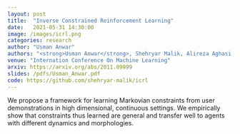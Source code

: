 ```yaml
---
layout: post
title:  "Inverse Constrained Reinforcement Learning"
date:   2021-05-31 14:30:00
image: /images/icrl.png
categories: research
author: "Usman Anwar"
authors: "<strong>Usman Anwar</strong>, Shehryar Malik, Alireza Aghasi, Ali Ahmed"
venue: "Internation Conference On Machine Learning"
arxiv: https://arxiv.org/abs/2011.09999
slides: /pdfs/Usman_Anwar.pdf
code: https://github.com/shehryar-malik/icrl
---
```


We propose a framework for learning Markovian constraints from user demonstrations in high dimensional, continuous settings. We empirically show that constraints thus learned are general and transfer well to agents with different dynamics and morphologies. 
